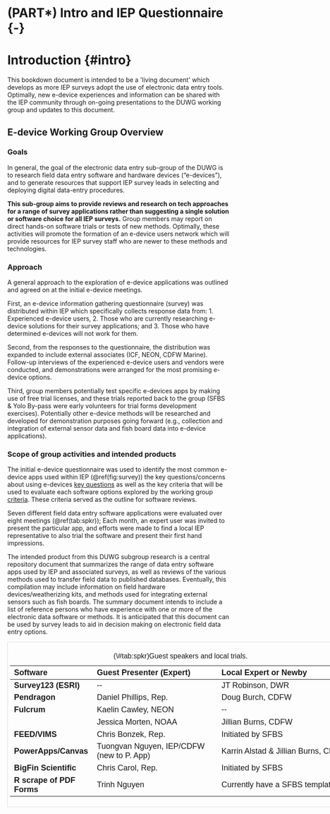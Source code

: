# (PART\*) Intro and IEP Questionnaire {-}

# Introduction  {#intro}

This bookdown document is intended to be a 'living document' which develops as more IEP surveys adopt the use of electronic data entry tools.  Optimally, new e-device experiences and information can be shared with the IEP community through on-going presentations to the DUWG working group and updates to this document. 

## E-device Working Group Overview

### Goals

In general, the goal of the electronic data entry sub-group of the DUWG is to research field data entry software and hardware devices (“e-devices”), and to generate resources that support IEP survey leads in selecting and deploying digital data-entry procedures.  

**This sub-group aims to provide reviews and research on tech approaches for a range of survey applications rather than suggesting a single solution or software choice for all IEP surveys.** Group members may report on direct hands-on software trials or tests of new methods. Optimally, these activities will promote the formation of an e-device users network which will provide resources for IEP survey staff who are newer to these methods and technologies.

### Approach

A general approach to the exploration of e-device applications was outlined and agreed on at the initial e-device meetings.  

First, an e-device information gathering questionnaire (survey) was distributed within IEP which specifically collects response data from: 1. Experienced e-device users, 2. Those who are currently researching e-device solutions for their survey applications; and 3. Those who have determined e-devices will not work for them. 

Second, from the responses to the questionnaire, the distribution was expanded to include external associates (ICF, NEON, CDFW Marine).  Follow-up interviews of the experienced e-device users and vendors were conducted, and demonstrations were arranged for the most promising e-device options.

Third, group members potentially test specific e-devices apps by making use of free trial licenses, and these trials reported back to the group (SFBS & Yolo By-pass were early volunteers for trial forms development exercises). Potentially other e-device methods will be researched and developed for demonstration purposes going forward (e.g., collection and integration of external sensor data and fish board data into e-device applications).


### Scope of group activities and intended products 

The initial e-device questionnaire was used to identify the most common e-device apps used within IEP (\@ref(fig:survey)) the key questions/concerns about using e-devices [key questions](#keyqest) as well as the key criteria that will be used to evaluate each software options explored by the working group [criteria](#crittop). These criteria served as the outline for software reviews.   

Seven different field data entry software applications were evaluated over eight meetings (\@ref(tab:spkr)); Each month, an expert user was invited to present the particular app, and efforts were made to find a local IEP representative to also trial the software and present their first hand impressions.

The intended product from this DUWG subgroup research is a central repository document that summarizes the range of data entry software apps used by IEP and associated surveys, as well as reviews of the various methods used to transfer field data to published databases.  Eventually, this compilation may include information on field hardware devices/weatherizing kits, and methods used for integrating external sensors such as fish boards. The summary document intends to include a list of reference persons who have experience with one or more of the electronic data software or methods.  It is anticipated that this document can be used by survey leads to aid in decision making on electronic field data entry options.



<div style="border: 1px solid #ddd; padding: 5px; overflow-x: scroll; width:800px; "><table class=" lightable-paper table" style='font-family: "Arial Narrow", arial, helvetica, sans-serif; margin-left: auto; margin-right: auto; font-size: 18px; width: auto !important; margin-left: auto; margin-right: auto;'>
<caption style="font-size: initial !important;">(\#tab:spkr)Guest speakers and local trials.</caption>
 <thead>
  <tr>
   <th style="text-align:left;position: sticky; top:0; background-color: #FFFFFF;"> Software </th>
   <th style="text-align:left;position: sticky; top:0; background-color: #FFFFFF;"> Guest Presenter (Expert) </th>
   <th style="text-align:left;position: sticky; top:0; background-color: #FFFFFF;"> Local Expert or Newby </th>
  </tr>
 </thead>
<tbody>
  <tr>
   <td style="text-align:left;max-width: 4.5cm; font-weight: bold;"> Survey123 (ESRI) </td>
   <td style="text-align:left;max-width: 7cm; "> -- </td>
   <td style="text-align:left;max-width: 10cm; "> JT Robinson, DWR </td>
  </tr>
  <tr>
   <td style="text-align:left;max-width: 4.5cm; font-weight: bold;"> Pendragon </td>
   <td style="text-align:left;max-width: 7cm; "> Daniel Phillips, Rep. </td>
   <td style="text-align:left;max-width: 10cm; "> Doug Burch, CDFW </td>
  </tr>
  <tr>
   <td style="text-align:left;max-width: 4.5cm; font-weight: bold;"> Fulcrum </td>
   <td style="text-align:left;max-width: 7cm; "> Kaelin Cawley, NEON </td>
   <td style="text-align:left;max-width: 10cm; "> -- </td>
  </tr>
  <tr>
   <td style="text-align:left;max-width: 4.5cm; font-weight: bold;">  </td>
   <td style="text-align:left;max-width: 7cm; "> Jessica Morten, NOAA </td>
   <td style="text-align:left;max-width: 10cm; "> Jillian Burns, CDFW </td>
  </tr>
  <tr>
   <td style="text-align:left;max-width: 4.5cm; font-weight: bold;"> FEED/VIMS </td>
   <td style="text-align:left;max-width: 7cm; "> Chris Bonzek, Rep. </td>
   <td style="text-align:left;max-width: 10cm; "> Initiated by SFBS </td>
  </tr>
  <tr>
   <td style="text-align:left;max-width: 4.5cm; font-weight: bold;"> PowerApps/Canvas </td>
   <td style="text-align:left;max-width: 7cm; "> Tuongvan Nguyen, IEP/CDFW (new to P. App) </td>
   <td style="text-align:left;max-width: 10cm; "> Karrin Alstad &amp; Jillian Burns, CDFW </td>
  </tr>
  <tr>
   <td style="text-align:left;max-width: 4.5cm; font-weight: bold;"> BigFin Scientific </td>
   <td style="text-align:left;max-width: 7cm; "> Chris Carol, Rep. </td>
   <td style="text-align:left;max-width: 10cm; "> Initiated by SFBS </td>
  </tr>
  <tr>
   <td style="text-align:left;max-width: 4.5cm; font-weight: bold;"> R scrape of PDF Forms </td>
   <td style="text-align:left;max-width: 7cm; "> Trinh Nguyen </td>
   <td style="text-align:left;max-width: 10cm; "> Currently have a SFBS template </td>
  </tr>
</tbody>
</table></div>






